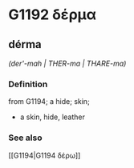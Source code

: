 # G1192 δέρμα

## dérma

_(der'-mah | THER-ma | THARE-ma)_

### Definition

from G1194; a hide; skin; 

- a skin, hide, leather

### See also

[[G1194|G1194 δέρω]]
